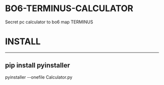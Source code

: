 # BO6-TERMINUS-CALCULATOR
Secret pc calculator to bo6 map TERMINUS

# INSTALL
-----------------------
pip install pyinstaller
-----------------------
pyinstaller --onefile Calculator.py
